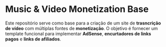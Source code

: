 # Music & Video Monetization Base

Este repositório serve como base para a criação de um site de **trasncrição de vídeo** com múltiplas fontes de **monetização**. O objetivo é fornecer um template funcional para implementar **AdSense**, **encurtadores de links pagos** e **links de afiliados**.
